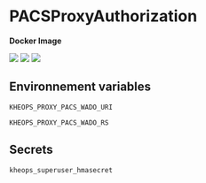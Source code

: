 # PACSProxyAuthorization

**Docker Image**

[![](https://images.microbadger.com/badges/version/osirixfoundation/pacsproxyauthorization:latest.svg)](https://microbadger.com/images/osirixfoundation/pacsproxyauthorization:latest "Get your own version badge on microbadger.com")
[![](https://images.microbadger.com/badges/image/osirixfoundation/pacsproxyauthorization:latest.svg)](https://microbadger.com/images/osirixfoundation/pacsproxyauthorization:latest "Get your own image badge on microbadger.com")
[![](https://images.microbadger.com/badges/commit/osirixfoundation/pacsproxyauthorization:latest.svg)](http://microbadger.com/images/osirixfoundation/pacsproxyauthorization:latest "Get your own commit badge on microbadger.com")

## Environnement variables

`KHEOPS_PROXY_PACS_WADO_URI`

`KHEOPS_PROXY_PACS_WADO_RS`

## Secrets

`kheops_superuser_hmasecret`

